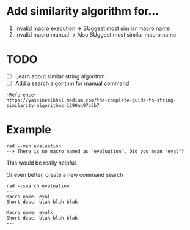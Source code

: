 # Add similarity algorithm for...

1. Invalid macro execution -> SUggest most similar macro name
2. Invalid macro manual -> Also SUggest most similar macro name

# TODO

* [ ] Learn about similar string algorithm
* [ ] Add a search algorithm for manual command

```
~Reference~
https://yassineelkhal.medium.com/the-complete-guide-to-string-similarity-algorithms-1290ad07c6b7
```

# Example

```shell
rad --man evaluation
--> There is no macro named as "evaluation". Did you mean "eval"?
```
This would be really helpful.

Or even better, create a new command search
```shell
rad --search evaluation
---
Macro name: eval
Short desc: blah blah blah

Macro name: evalk
Short desc: blah blah blah
---
```
